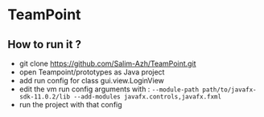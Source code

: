 # TeamPoint

## How to run it ?

- git clone https://github.com/Salim-Azh/TeamPoint.git
- open Teampoint/prototypes as Java project
- add run config for class gui.view.LoginView
- edit the vm run config arguments with : `--module-path path/to/javafx-sdk-11.0.2/lib --add-modules javafx.controls,javafx.fxml`
- run the project with that config
